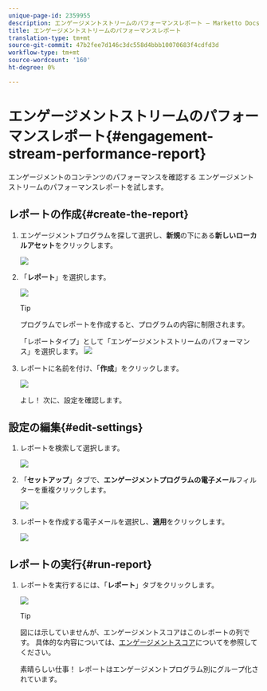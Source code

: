 ```yaml
---
unique-page-id: 2359955
description: エンゲージメントストリームのパフォーマンスレポート — Marketto Docs — 製品ドキュメント
title: エンゲージメントストリームのパフォーマンスレポート
translation-type: tm+mt
source-git-commit: 47b2fee7d146c3dc558d4bbb10070683f4cdfd3d
workflow-type: tm+mt
source-wordcount: '160'
ht-degree: 0%

---
```



# エンゲージメントストリームのパフォーマンスレポート{#engagement-stream-performance-report}

エンゲージメントのコンテンツのパフォーマンスを確認する エンゲージメントストリームのパフォーマンスレポートを試します。

## レポートの作成{#create-the-report}

1. エンゲージメントプログラムを探して選択し、**新規**&#x200B;の下にある&#x200B;**新しいローカルアセット**&#x200B;をクリックします。

   ![](assets/localassetnutring.jpg)

1. 「**レポート**」を選択します。

   ![](assets/image2014-9-15-18-3a23-3a59.png)

   >[!TIP]
   >
   >プログラムでレポートを作成すると、プログラムの内容に制限されます。

   「レポートタイプ」として「エンゲージメントストリームのパフォーマンス」を選択します。
   ![](assets/engagementreportchoose.png)

1. レポートに名前を付け、「**作成**」をクリックします。

   ![](assets/image2014-9-15-18-3a24-3a23.png)

   よし！ 次に、設定を確認します。

## 設定の編集{#edit-settings}

1. レポートを検索して選択します。

   ![](assets/engagementperformancereport.jpg)

1. 「**セットアップ**」タブで、**エンゲージメントプログラムの電子メール**&#x200B;フィルターを重複クリックします。

   ![](assets/image2014-9-15-18-3a25-3a4.png)

1. レポートを作成する電子メールを選択し、**適用**&#x200B;をクリックします。

   ![](assets/engagementfilter.jpg)

## レポートの実行{#run-report}

1. レポートを実行するには、「**レポート**」タブをクリックします。

   ![](assets/image2014-9-15-18-3a25-3a15.png)

   >[!TIP]
   >
   >
   >図には示していませんが、エンゲージメントスコアはこのレポートの列です。 具体的な内容については、[エンゲージメントスコア](understanding-the-engagement-score.md)についてを参照してください。

   素晴らしい仕事！ レポートはエンゲージメントプログラム別にグループ化されています。

